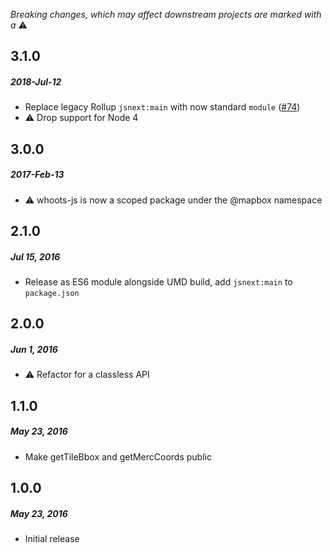 _Breaking changes, which may affect downstream projects are marked with a_ :warning:

## 3.1.0

##### 2018-Jul-12

* Replace legacy Rollup `jsnext:main` with now standard `module` ([#74])
* :warning: Drop support for Node 4

[#74]: https://github.com/mapbox/whoots-js/issues/74

## 3.0.0

##### 2017-Feb-13

* :warning: whoots-js is now a scoped package under the @mapbox namespace

## 2.1.0

##### Jul 15, 2016

* Release as ES6 module alongside UMD build, add `jsnext:main` to `package.json`

## 2.0.0

##### Jun 1, 2016

* :warning: Refactor for a classless API

## 1.1.0

##### May 23, 2016

* Make getTileBbox and getMercCoords public

## 1.0.0

##### May 23, 2016

* Initial release

